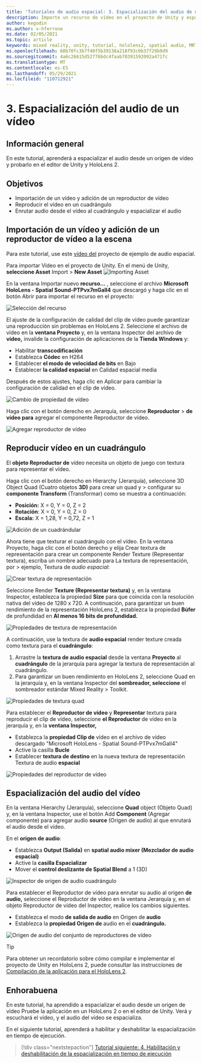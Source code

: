 ```yaml
---
title: 'Tutoriales de audio espacial: 3. Espacialización del audio de un vídeo'
description: Importe un recurso de vídeo en el proyecto de Unity y espacialice el audio del vídeo.
author: kegodin
ms.author: v-hferrone
ms.date: 02/05/2021
ms.topic: article
keywords: mixed reality, unity, tutorial, hololens2, spatial audio, MRTK, mixed reality toolkit, UWP, Windows 10, HRTF, head-related transfer function, reverb, Microsoft Spatializer, video importing, Video Player
ms.openlocfilehash: 60b70fc3b7f49f5b39138a218f93c0b37f29b9d9
ms.sourcegitcommit: 4a6c26615d52776bdc4faab70391592092a471fc
ms.translationtype: MT
ms.contentlocale: es-ES
ms.lasthandoff: 05/29/2021
ms.locfileid: "110712921"
---
```

# <a name="3-spatializing-audio-from-a-video"></a>3. Espacialización del audio de un vídeo

## <a name="overview"></a>Información general

En este tutorial, aprenderá a espacializar el audio desde un origen de vídeo y probarlo en el editor de Unity y HoloLens 2.

## <a name="objectives"></a>Objetivos

* Importación de un vídeo y adición de un reproductor de vídeo
* Reproducir el vídeo en un cuadrángulo
* Enrutar audio desde el vídeo al cuadrángulo y espacializar el audio

## <a name="import-a-video-and-add-a-video-player-to-the-scene"></a>Importación de un vídeo y adición de un reproductor de vídeo a la escena

Para este tutorial, use este [vídeo del](https://github.com/microsoft/spatialaudio-unity/blob/develop/Samples/MicrosoftSpatializerSample/Assets/Microsoft%20HoloLens%20-%20Spatial%20Sound-PTPvx7mDon4.mp4?raw=true) proyecto de ejemplo de audio espacial.

Para importar Vídeo en el proyecto de Unity. En el menú de Unity, **seleccione Asset** Import  >  **New Asset** 
 ![ Importing Asset](images/spatial-audio/spatial-audio-03-section1-step1-1.PNG)

En la ventana Importar nuevo **recurso...** , seleccione el archivo **Microsoft HoloLens - Spatial Sound-PTPvx7mGall4** que descargó y haga clic en el botón Abrir para importar el recurso en el proyecto: 

![Selección del recurso](images/spatial-audio/spatial-audio-03-section1-step1-2.PNG)

El ajuste de la configuración de calidad del clip de vídeo puede garantizar una reproducción sin problemas en HoloLens 2. Seleccione el archivo de vídeo en la **ventana Proyecto** y, en la ventana Inspector del archivo de **vídeo,** invalide la configuración de aplicaciones de la **Tienda Windows** y:

* Habilitar **transcodificación**
* Establezca **Códec** en H264
* Establecer **el modo de velocidad de bits** en Bajo
* Establecer **la calidad espacial** en Calidad espacial media

Después de estos ajustes, haga clic en Aplicar para cambiar la configuración de calidad en el clip de vídeo.

![Cambio de propiedad de vídeo](images/spatial-audio/spatial-audio-03-section1-step1-3.PNG)

Haga clic con el botón derecho en Jerarquía, seleccione **Reproductor**  >  **de vídeo para** agregar el componente Reproductor de vídeo.

![Agregar reproductor de vídeo](images/spatial-audio/spatial-audio-03-section1-step1-4.PNG)

## <a name="play-video-onto-a-quadrangle"></a>Reproducir vídeo en un cuadrángulo

El **objeto Reproductor de** vídeo necesita un objeto de juego con textura para representar el vídeo.

Haga clic con el botón derecho en Hierarchy (Jerarquía), seleccione 3D Object Quad (Cuatro objetos **3D)** para crear un quad y  >   configurar su **componente Transform** (Transformar) como se muestra a continuación:

* **Posición:** X = 0, Y = 0, Z = 2
* **Rotación**: X = 0, Y = 0, Z = 0
* **Escala:** X = 1,28, Y = 0,72, Z = 1

![Adición de un cuadrándular](images/spatial-audio/spatial-audio-03-section2-step1-1.PNG)

Ahora tiene que  texturar el cuadrángulo con el vídeo. En la ventana Proyecto, haga clic con el botón derecho y elija Crear textura de representación para crear un componente Render Texture (Representar textura), escriba un nombre adecuado para La textura de representación, por    >   ejemplo, Textura de _audio espacial_:

![Crear textura de representación](images/spatial-audio/spatial-audio-03-section2-step1-2.PNG)

Seleccione Render **Texture (Representar textura)** y, en la ventana Inspector, establezca la propiedad **Size** para que coincida con la resolución nativa del vídeo de 1280 x 720. A continuación, para garantizar un buen rendimiento de la representación HoloLens 2, establezca la propiedad **Búfer** de profundidad en **Al menos 16 bits de profundidad.**

![Propiedades de textura de representación](images/spatial-audio/spatial-audio-03-section2-step1-3.PNG)

A continuación, use la textura de **audio espacial** render texture creada como textura para el **cuadrángulo**:

1. Arrastre la **textura de audio espacial** desde la ventana **Proyecto** al **cuadrángulo** de la jerarquía para agregar la textura de representación al cuadrángulo.
2. Para garantizar un buen rendimiento en HoloLens 2, seleccione Quad en la jerarquía y, en la ventana Inspector del **sombreador, seleccione** el sombreador estándar Mixed Reality  >   Toolkit.

![Propiedades de textura quad](images/spatial-audio/spatial-audio-03-section2-step1-4.PNG)

Para establecer el **Reproductor de vídeo** y **Representar** textura para  reproducir el clip de vídeo, seleccione **el Reproductor** de vídeo en la jerarquía y, en la **ventana Inspector,**

* Establezca la **propiedad Clip de** vídeo en el archivo de vídeo descargado "Microsoft HoloLens - Spatial Sound-PTPvx7mGall4"
* Active la casilla **Bucle**
* Establecer **textura de destino** en la nueva textura de representación Textura de audio **espacial**

![Propiedades del reproductor de vídeo](images/spatial-audio/spatial-audio-03-section2-step1-5.PNG)

## <a name="spatialize-the-audio-from-the-video"></a>Espacialización del audio del vídeo

En la ventana Hierarchy (Jerarquía), seleccione **Quad** object (Objeto Quad) y, en la ventana Inspector, use el botón Add **Component** (Agregar componente) para agregar audio **source** (Origen de audio) al que enrutará el audio desde el vídeo.

En el **origen de audio**:

* Establezca **Output (Salida)** en **spatial audio mixer (Mezclador de audio espacial)**
* Active la **casilla Espacializar**
* Mover el **control deslizante de Spatial Blend** a 1 (3D)

![Inspector de origen de audio cuadrángulo](images/spatial-audio/spatial-audio-03-section3-step1-1.PNG)

Para establecer el Reproductor de vídeo para enrutar su audio al origen **de audio,** seleccione el Reproductor de vídeo en la ventana Jerarquía y, en el objeto Reproductor de vídeo del Inspector, realice los cambios siguientes. 

* Establezca el modo **de salida de audio** en Origen de **audio**
* Establezca la **propiedad Origen de** audio en el **cuadrángulo.**

![Origen de audio del conjunto de reproductores de vídeo](images/spatial-audio/spatial-audio-03-section3-step1-2.PNG)

> [!TIP]
> Para obtener un recordatorio sobre cómo compilar e implementar el proyecto de Unity en HoloLens 2, puede consultar las instrucciones de [Compilación de la aplicación para el HoloLens 2](mr-learning-base-02.md#building-your-application-to-your-hololens-2).

## <a name="congratulations"></a>Enhorabuena

En este tutorial, ha aprendido a espacializar el audio desde un origen de vídeo Pruebe la aplicación en un HoloLens 2 o en el editor de Unity. Verá y escuchará el vídeo, y el audio del vídeo se espacializa.

En el siguiente tutorial, aprenderá a habilitar y deshabilitar la espacialización en tiempo de ejecución.

> [!div class="nextstepaction"]
> [Tutorial siguiente: 4. Habilitación y deshabilitación de la espacialización en tiempo de ejecución](unity-spatial-audio-ch4.md)
